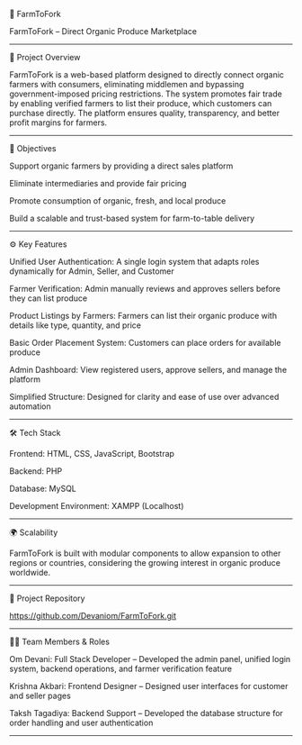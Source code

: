 🌾 FarmToFork

FarmToFork – Direct Organic Produce Marketplace


---

📘 Project Overview

FarmToFork is a web-based platform designed to directly connect organic farmers with consumers, eliminating middlemen and bypassing government-imposed pricing restrictions. The system promotes fair trade by enabling verified farmers to list their produce, which customers can purchase directly. The platform ensures quality, transparency, and better profit margins for farmers.


---

🎯 Objectives

Support organic farmers by providing a direct sales platform

Eliminate intermediaries and provide fair pricing

Promote consumption of organic, fresh, and local produce

Build a scalable and trust-based system for farm-to-table delivery



---

⚙️ Key Features

Unified User Authentication: A single login system that adapts roles dynamically for Admin, Seller, and Customer

Farmer Verification: Admin manually reviews and approves sellers before they can list produce

Product Listings by Farmers: Farmers can list their organic produce with details like type, quantity, and price

Basic Order Placement System: Customers can place orders for available produce

Admin Dashboard: View registered users, approve sellers, and manage the platform

Simplified Structure: Designed for clarity and ease of use over advanced automation



---

🛠️ Tech Stack

Frontend: HTML, CSS, JavaScript, Bootstrap

Backend: PHP

Database: MySQL

Development Environment: XAMPP (Localhost)



---

🌍 Scalability

FarmToFork is built with modular components to allow expansion to other regions or countries, considering the growing interest in organic produce worldwide.


---

🔗 Project Repository

https://github.com/Devaniom/FarmToFork.git


---

👨‍💻 Team Members & Roles

Om Devani: Full Stack Developer – Developed the admin panel, unified login system, backend operations, and farmer verification feature

Krishna Akbari: Frontend Designer – Designed user interfaces for customer and seller pages

Taksh Tagadiya: Backend Support – Developed the database structure for order handling and user authentication



---

